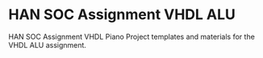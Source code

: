 # HAN SOC Assignment VHDL ALU

HAN SOC Assignment VHDL Piano
Project templates and materials for the VHDL ALU assignment.